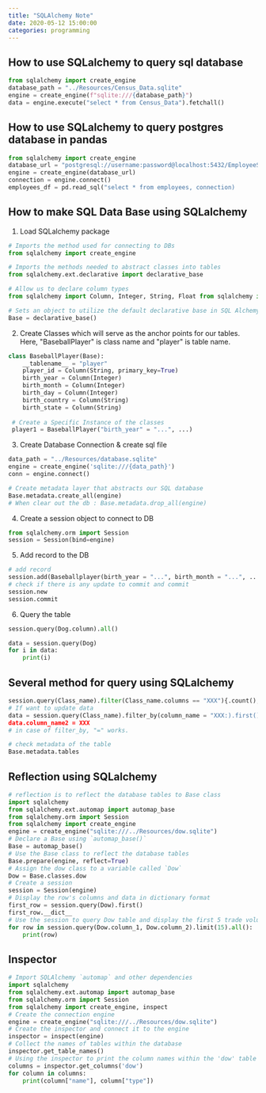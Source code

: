 ```yaml
---
title: "SQLAlchemy Note"
date: 2020-05-12 15:00:00
categories: programming
---
```

## How to use SQLalchemy to query sql database
```python
from sqlalchemy import create_engine
database_path = "../Resources/Census_Data.sqlite"
engine = create_engine(f"sqlite:///{database_path}")
data = engine.execute("select * from Census_Data").fetchall()
```
## How to use SQLalchemy to query postgres database in pandas
```python
from sqlalchemy import create_engine
database_url = "postgresql://username:password@localhost:5432/EmployeeSQL"
engine = create_engine(database_url)
connection = engine.connect()
employees_df = pd.read_sql("select * from employees, connection)
```

## How to make SQL Data Base using SQLalchemy
1. Load SQLalchemy package
```python
# Imports the method used for connecting to DBs
from sqlalchemy import create_engine

# Imports the methods needed to abstract classes into tables
from sqlalchemy.ext.declarative import declarative_base

# Allow us to declare column types
from sqlalchemy import Column, Integer, String, Float from sqlalchemy import create_engine

# Sets an object to utilize the default declarative base in SQL Alchemy
Base = declarative_base()
```
2. Create Classes which will serve as the anchor points for our tables.
   Here, "BaseballPlayer" is class name and "player" is table name. 
```python
class BaseballPlayer(Base):
    __tablename__ = "player"
    player_id = Column(String, primary_key=True)
    birth_year = Column(Integer)
    birth_month = Column(Integer)
    birth_day = Column(Integer)
    birth_country = Column(String)
    birth_state = Column(String)
 
 # Create a Specific Instance of the classes
 player1 = BaseballPlayer("birth_year" = "...", ...)
 ```
3. Create Database Connection & create sql file
```python
data_path = "../Resources/database.sqlite"
engine = create_engine('sqlite:///{data_path}')
conn = engine.connect()

# Create metadata layer that abstracts our SQL database
Base.metadata.create_all(engine)
# When clear out the db : Base.metadata.drop_all(engine)
```
4. Create a session object to connect to DB
```python
from sqlalchemy.orm import Session
session = Session(bind=engine)
```
5. Add record to the DB
```python
# add record
session.add(Baseballplayer(birth_year = "...", birth_month = "...", ...)
# check if there is any update to commit and commit
session.new
session.commit
```
6. Query the table
```python
session.query(Dog.column).all()

data = session.query(Dog)
for i in data:
    print(i)
```

## Several method for query using SQLalchemy
```python
session.query(Class_name).filter(Class_name.columns == "XXX"){.count(), .all(), sum()}
# If want to update data
data = session.query(Class_name).filter_by(column_name = "XXX:).first()
data.column_name2 = XXX
# in case of filter_by, "=" works.
```
```python
# check metadata of the table
Base.metadata.tables
```

## Reflection using SQLalchemy
```python
# reflection is to reflect the database tables to Base class
import sqlalchemy
from sqlalchemy.ext.automap import automap_base
from sqlalchemy.orm import Session
from sqlalchemy import create_engine
engine = create_engine("sqlite:///../Resources/dow.sqlite")
# Declare a Base using `automap_base()`
Base = automap_base()
# Use the Base class to reflect the database tables
Base.prepare(engine, reflect=True)
# Assign the dow class to a variable called `Dow`
Dow = Base.classes.dow
# Create a session
session = Session(engine)
# Display the row's columns and data in dictionary format
first_row = session.query(Dow).first()
first_row.__dict__
# Use the session to query Dow table and display the first 5 trade volumes
for row in session.query(Dow.column_1, Dow.column_2).limit(15).all():
    print(row)
```

## Inspector
```python
# Import SQLAlchemy `automap` and other dependencies
import sqlalchemy
from sqlalchemy.ext.automap import automap_base
from sqlalchemy.orm import Session
from sqlalchemy import create_engine, inspect
# Create the connection engine
engine = create_engine("sqlite:///../Resources/dow.sqlite")
# Create the inspector and connect it to the engine
inspector = inspect(engine)
# Collect the names of tables within the database
inspector.get_table_names()
# Using the inspector to print the column names within the 'dow' table and its types
columns = inspector.get_columns('dow')
for column in columns:
    print(column["name"], column["type"])
